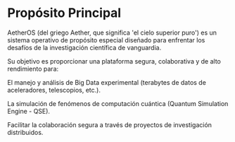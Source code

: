 # Propósito Principal
AetherOS (del griego Aether, que significa 'el cielo superior puro') es un sistema operativo de propósito especial diseñado para enfrentar los desafíos de la investigación científica de vanguardia.

Su objetivo es proporcionar una plataforma segura, colaborativa y de alto rendimiento para:

El manejo y análisis de Big Data experimental (terabytes de datos de aceleradores, telescopios, etc.).

La simulación de fenómenos de computación cuántica (Quantum Simulation Engine - QSE).

Facilitar la colaboración segura a través de proyectos de investigación distribuidos.
